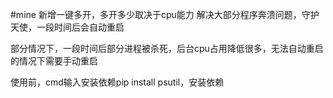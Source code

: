 #mine
新增一键多开，多开多少取决于cpu能力
解决大部分程序奔溃问题，守护天使，一段时间后会自动重启

部分情况下，一段时间后部分进程被杀死，后台cpu占用降低很多，无法自动重启的情况下需要手动重启

使用前，cmd输入安装依赖pip install psutil，安装依赖
